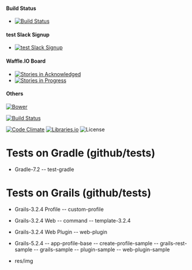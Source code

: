 
#### Build Status
- [![Build Status](https://travis-ci.org/test/test-core.svg?branch=master)](https://travis-ci.org/test/test-core)

#### test Slack Signup
- [![test Slack Signup](http://slack-signup.test.org/badge.svg)](http://slack-signup.test.org)

#### Waffle.IO Board
- [![Stories in Acknowledged](https://badge.waffle.io/test/test-core.png?label=Acknowledged&title=Acknowledged)](https://waffle.io/grails/grails-core)
- [![Stories in Progress](https://badge.waffle.io/test/test-core.png?label=in%20progress&title=In%20Progress)](http://waffle.io/grails/grails-core)

#### Others
[![Bower](https://img.shields.io/bower/v/test-sequence-diagrams.svg)](https://libraries.io/bower/test-sequence-diagrams)

[![Build Status](https://img.shields.io/travis/tst/test-sequence-diagrams.svg)](https://travis-ci.org/tst/test-sequence-diagrams)

[![Code Climate](https://img.shields.io/codeclimate/github/tst/test-sequence-diagrams.svg)](https://codeclimate.com/github/tst/test-sequence-diagrams) [![Libraries.io](https://img.shields.io/librariesio/github/tst/test-sequence-diagrams.svg)](https://libraries.io/github/tst/test-sequence-diagrams) ![License](https://img.shields.io/npm/l/test-sequence-diagrams.svg)

# Tests on Gradle (github/tests)
* Gradle-7.2
-- test-gradle

# Tests on Grails (github/tests)
* Grails-3.2.4 Profile
-- custom-profile

* Grails-3.2.4 Web
-- command
-- template-3.2.4

* Grails-3.2.4 Web Plugin
-- web-plugin

* Grails-5.2.4
-- app-profile-base
-- create-profile-sample
-- grails-rest-sample
-- grails-sample
-- plugin-sample
-- web-plugin-sample

* res/img
